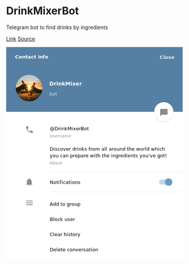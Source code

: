 # DrinkMixerBot

Telegram bot to find drinks by ingredients 

[Link](https://t.me/DrinkMixerBot) [Source](https://github.com/jac08h/DrinkMixerBot)

![drinkmixerbot](/static/drinkmixerbot.png)
